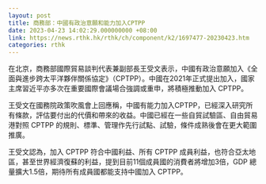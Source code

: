 ```yaml
---
layout: post
title: 商務部：中國有政治意願和能力加入CPTPP
date: 2023-04-23 14:02:29.000000000 +08:00
link: https://news.rthk.hk/rthk/ch/component/k2/1697477-20230423.htm
categories: rthk
---
```


在北京，商務部國際貿易談判代表兼副部長王受文表示，中國有政治意願加入《全面與進步跨太平洋夥伴關係協定》（CPTPP）。中國在2021年正式提出加入，國家主席習近平亦多次在重要國際會議場合強調或重申，將積極推動加入 CPTPP。

王受文在國務院政策吹風會上回應稱，中國有能力加入CPTPP，已經深入研究所有條款，評估要付出的代價和帶來的收益。中國已經在一些自貿試驗區、自由貿易港對照 CPTPP 的規則、標準、管理作先行試點、試驗，條件成熟後會在更大範圍推廣。

王受文認為，加入 CPTPP 符合中國利益、所有 CPTPP 成員利益，也符合亞太地區，甚至世界經濟復蘇的利益，提到目前11個成員國的消費者將增加3倍，GDP 總量擴大1.5倍，期待所有成員國都能支持中國加入 CPTPP。
